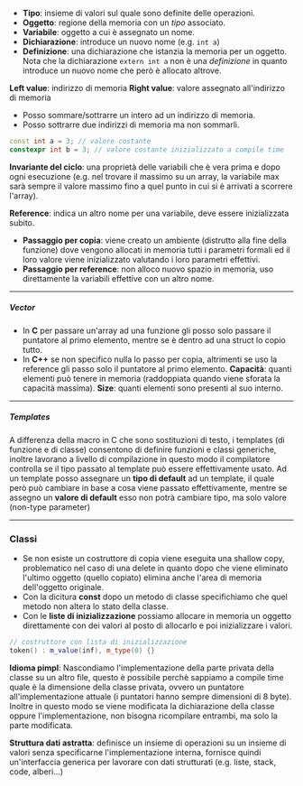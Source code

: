 - **Tipo**: insieme di valori sul quale sono definite delle operazioni.
- **Oggetto**: regione della memoria con un _tipo_ associato.
- **Variabile**: oggetto a cui è assegnato un nome.
- **Dichiarazione**: introduce un nuovo nome (e.g. `int a`)
- **Definizione**: una dichiarazione che istanzia la memoria per un oggetto. Nota che la dichiarazione `extern int a` non è una _definizione_ in quanto introduce un nuovo nome che però è allocato altrove.

**Left value**: indirizzo di memoria
**Right value**: valore assegnato all'indirizzo di memoria

- Posso sommare/sottrarre un intero ad un indirizzo di memoria.
- Posso sottrarre due indirizzi di memoria ma non sommarli.

```cpp
const int a = 3; // valore costante
constexpr int b = 3; // valore costante inizializzato a compile time
```

**Invariante del ciclo**: una proprietà delle variabili che è vera prima e dopo ogni esecuzione (e.g. nel trovare il massimo su un array, la variabile max sarà sempre il valore massimo fino a quel punto in cui si è arrivati a scorrere l'array).

**Reference**: indica un altro nome per una variabile, deve essere inizializzata subito.

- **Passaggio per copia**: viene creato un ambiente (distrutto alla fine della funzione) dove vengono allocati in memoria tutti i parametri formali ed il loro valore viene inizializzato valutando i loro parametri effettivi.
- **Passaggio per reference**: non alloco nuovo spazio in memoria, uso direttamente la variabili effettive con un altro nome.

---
##### Vector
- In **C** per passare un'array ad una funzione gli posso solo passare il puntatore al primo elemento, mentre se è dentro ad una struct lo copio tutto.
- In **C++** se non specifico nulla lo passo per copia, altrimenti se uso la reference gli passo solo il puntatore al primo elemento.
**Capacità**: quanti elementi può tenere in memoria (raddoppiata quando viene sforata la capacità massima).
**Size**: quanti elementi sono presenti al suo interno.

---
##### Templates
A differenza della macro in C che sono sostituzioni di testo, i templates (di funzione e di classe) consentono di definire funzioni e classi generiche, inoltre lavorano a livello di compilazione in questo modo il compilatore controlla se il tipo passato al template può essere effettivamente usato.
Ad un template posso assegnare un **tipo di default** ad un template, il quale però può cambiare in base a cosa viene passato effettivamente, mentre se assegno un **valore di default** esso non potrà cambiare tipo, ma solo valore (non-type parameter)

---
### Classi
- Se non esiste un costruttore di copia viene eseguita una shallow copy, problematico nel caso di una delete in quanto dopo che viene eliminato l'ultimo oggetto (quello copiato) elimina anche l'area di memoria dell'oggetto originale.
- Con la dicitura **const** dopo un metodo di classe specifichiamo che quel metodo non altera lo stato della classe.
- Con le **liste di inizializzazione** possiamo allocare in memoria un oggetto direttamente con dei valori al posto di allocarlo e poi inizializzare i valori.
```cpp
// costruttore con lista di inizializzazione
token() : m_value(inf), m_type(0) {}
```

**Idioma pimpl**: Nascondiamo l'implementazione della parte privata della classe su un altro file, questo è possibile perchè sappiamo a compile time quale è la dimensione della classe privata, ovvero un puntatore all'implementazione attuale (i puntatori hanno sempre dimensioni di 8 byte). Inoltre in questo modo se viene modificata la dichiarazione della classe oppure l'implementazione, non bisogna ricompilare entrambi, ma solo la parte modificata.

**Struttura dati astratta**: definisce un insieme di operazioni su un insieme di valori senza specificarne l'implementazione interna, fornisce quindi un'interfaccia generica per lavorare con dati strutturati (e.g. liste, stack, code, alberi...)
